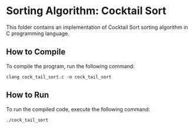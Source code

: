 # Sorting Algorithm: Cocktail Sort

This folder contains an implementation of Cocktail Sort sorting algorithm in C programming language.
## How to Compile

To compile the program, run the following command:

`clang cock_tail_sort.c -o cock_tail_sort`

## How to Run

To run the compiled code, execute the following command:

`./cock_tail_sort`
